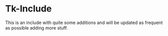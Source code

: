 # Tk-Include
This is an include with quite some additions and will be updated as frequent as possible adding more stuff.
